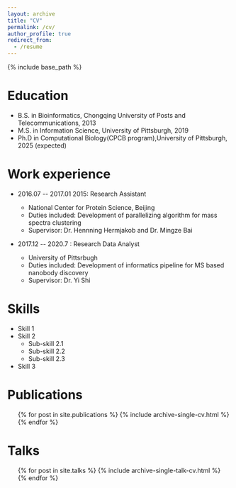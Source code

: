 ```yaml
---
layout: archive
title: "CV"
permalink: /cv/
author_profile: true
redirect_from:
  - /resume
---
```


{% include base_path %}

Education
======
* B.S. in Bioinformatics, Chongqing University of Posts and Telecommunications, 2013
* M.S. in Information Science, University of Pittsburgh, 2019
* Ph.D in Computational Biology(CPCB program),University of Pittsburgh, 2025 (expected)

Work experience
======
* 2016.07 -- 2017.01 2015: Research Assistant
  * National Center for Protein Science, Beijing
  * Duties included: Development of parallelizing algorithm for mass spectra clustering
  * Supervisor: Dr. Hennning Hermjakob and Dr. Mingze Bai

* 2017.12 -- 2020.7 : Research Data Analyst
  * University of Pittsrbugh
  * Duties included: Development of informatics pipeline for MS based nanobody discovery
  * Supervisor: Dr. Yi Shi
  
Skills
======
* Skill 1
* Skill 2
  * Sub-skill 2.1
  * Sub-skill 2.2
  * Sub-skill 2.3
* Skill 3

Publications
======
  <ul>{% for post in site.publications %}
    {% include archive-single-cv.html %}
  {% endfor %}</ul>
  
Talks
======
  <ul>{% for post in site.talks %}
    {% include archive-single-talk-cv.html %}
  {% endfor %}</ul>
  